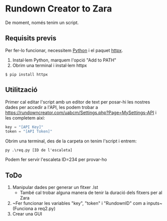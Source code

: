 # Rundown Creator to Zara
De moment, només tenim un script. 

## Requisits previs
Per fer-lo funcionar, necessitem [Python](https://www.python.org/downloads/) i el paquet [httpx](https://pypi.org/project/httpx/).

1. Instal·lem Python, marquem l'opció "Add to PATH"
2. Obrim una terminal i instal·lem httpx
```
$ pip install httpx
```

## Utilització
Primer cal editar l'script amb un editor de text per posar-hi les nostres dades per accedir a l'API, les podem trobar a https://rundowncreator.com/uabcm/Settings.php?Page=MySettings-API i les completem així:

```python
key = "[API Key]"
token = "[API Token]"
```


Obrim una terminal, des de la carpeta on tenim l'script i entrem:

    py .\req.py [ID de l'escaleta]
    
Podem fer servir l'escaleta ID=234 per provar-ho
   
## ToDo
1. Manipular dades per generar un fitxer .lst
    * També cal trobar alguna manera de tenir la duració dels fitxers per al Zara
2. ~Fer funcionar les variables "key", "token" i "RundownID" com a inputs~ (Funciona a req2.py)
3. Crear una GUI
